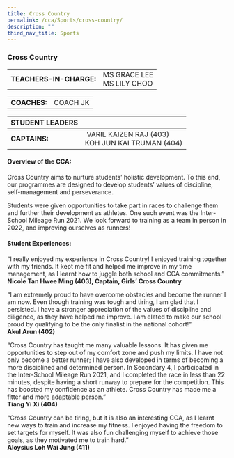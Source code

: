```yaml
---
title: Cross Country
permalink: /cca/Sports/cross-country/
description: ""
third_nav_title: Sports
---
```

### Cross Country

|  	|  	|
|---	|---	|
| **TEACHERS-IN-CHARGE:** 	| MS GRACE LEE <br>MS LILY CHOO 	|

|  	|  	|
|---	|---	|
| **COACHES:** 	| COACH JK<br> 	|

| STUDENT LEADERS 	|  	|
|---	|---	|
| **CAPTAINS:** 	|  VARIL KAIZEN RAJ (403)<br>KOH JUN KAI TRUMAN (404)|


#### Overview of the CCA: 

Cross Country aims to nurture students’ holistic development. To this end, our programmes are designed to develop students’ values of discipline, self-management and perseverance. 

Students were given opportunities to take part in races to challenge them and further their development as athletes. One such event was the Inter-School Mileage Run 2021. We look forward to training as a team in person in 2022, and improving ourselves as runners!

  

#### Student Experiences: 

“I really enjoyed my experience in Cross Country! I enjoyed training together with my friends. It kept me fit and helped me improve in my time management, as I learnt how to juggle both school and CCA commitments.” 
<br> **Nicole Tan Hwee Ming (403), Captain, Girls’ Cross Country** 

  

“I am extremely proud to have overcome obstacles and become the runner I am now. Even though training was tough and tiring, I am glad that I persisted. I have a stronger appreciation of the values of discipline and diligence, as they have helped me improve. I am elated to make our school proud by qualifying to be the only finalist in the national cohort!”  
<br> **Akul Arun (402)**


“Cross Country has taught me many valuable lessons. It has given me opportunities to step out of my comfort zone and push my limits. I have not only become a better runner; I have also developed in terms of becoming a more disciplined and determined person. In Secondary 4, I participated in the Inter-School Mileage Run 2021, and I completed the race in less than 22 minutes, despite having a short runway to prepare for the competition. This has boosted my confidence as an athlete. Cross Country has made me a fitter and more adaptable person.” 
<br> **Tiang Yi Xi (404)**

  

“Cross Country can be tiring, but it is also an interesting CCA, as I learnt new ways to train and increase my fitness. I enjoyed having the freedom to set targets for myself. It was also fun challenging myself to achieve those goals, as they motivated me to train hard.” 
<br> **Aloysius Loh Wai Jung (411)**
